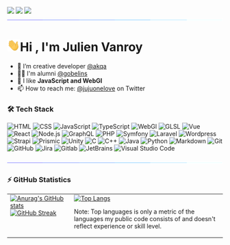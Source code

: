 <a href="https://bento.me/julienvanroy"><img src="https://img.shields.io/badge/-Bento-768cff?style=flat&logo=Bento&logoColor=white"/></a>
<span><img src="https://visitor-badge.glitch.me/badge?page_id=julienvanroy.julienvanroy"/></span>
<a href="https://github.com/julienvanroy"><img src="https://img.shields.io/github/followers/julienvanroy?label=Follow&style=social"/></a>
<img src="assets/img/hr.gif">
<h1><img src="assets/img/hi.gif" width="30"/>Hi , I'm Julien Vanroy</h1>

- 🔭 I’m creative developer [@akqa](https://github.com/akqa)
- 👨‍🎓 I'm alumni [@gobelins](https://github.com/gobelins)
- 🌱 I like **JavaScript and WebGl**
- 📫 How to reach me: [@jujuonelove](https://twitter.com/jujuonelove) on Twitter

### 🛠 Tech Stack

![HTML](https://img.shields.io/badge/-HTML-05122A?style=flat&logo=HTML5)
![CSS](https://img.shields.io/badge/-CSS-05122A?style=flat&logo=CSS3&logoColor=1572B6)
![JavaScript](https://img.shields.io/badge/-JavaScript-05122A?style=flat&logo=javascript)
![TypeScript](https://img.shields.io/badge/-TypeScript-05122A?style=flat&logo=typescript)
![WebGl](https://img.shields.io/badge/-WebGl-05122A?style=flat&logo=WEBGL)
![GLSL](https://img.shields.io/badge/-GLSL-05122A?style=flat&logo=OpenGL)
![Vue](https://img.shields.io/badge/-Vue-05122A?style=flat&logo=vuedotjs)
![React](https://img.shields.io/badge/-React-05122A?style=flat&logo=react)
![Node.js](https://img.shields.io/badge/-Node.js-05122A?style=flat&logo=node.js)
![GraphQL](https://img.shields.io/badge/-GraphQL-05122A?style=flat&logo=GraphQl)
![PHP](https://img.shields.io/badge/-PHP-05122A?style=flat&logo=PHP)
![Symfony](https://img.shields.io/badge/-Symfony-05122A?style=flat&logo=Symfony)
![Laravel](https://img.shields.io/badge/-Laravel-05122A?style=flat&logo=Laravel)
![Wordpress](https://img.shields.io/badge/-Wordpress-05122A?style=flat&logo=Wordpress)
![Strapi](https://img.shields.io/badge/-Strapi-05122A?style=flat&logo=Strapi)
![Prismic](https://img.shields.io/badge/-Prismic-05122A?style=flat&logo=Prismic)
![Unity](https://img.shields.io/badge/-Unity-05122A?style=flat&logo=unity)
![C](https://img.shields.io/badge/-C-05122A?style=flat&logo=C&logoColor=A8B9CC)
![C++](https://img.shields.io/badge/-C++-05122A?style=flat&logo=C%2B%2B&logoColor=00599C)
![Java](https://img.shields.io/badge/-Java-05122A?style=flat&logo=Java&logoColor=FFA518)
![Python](https://img.shields.io/badge/-Python-05122A?style=flat&logo=python)
![Markdown](https://img.shields.io/badge/-Markdown-05122A?style=flat&logo=markdown)
![Git](https://img.shields.io/badge/-Git-05122A?style=flat&logo=git)
![GitHub](https://img.shields.io/badge/-GitHub-05122A?style=flat&logo=github)
![Jira](https://img.shields.io/badge/-Jira-05122A?style=flat&logo=jira)
![Gitlab](https://img.shields.io/badge/-Gitlab-05122A?style=flat&logo=gitlab)
![JetBrains](https://img.shields.io/badge/-JetBrains-05122A?style=flat&logo=jetbrains)
![Visual Studio Code](https://img.shields.io/badge/-Visual%20Studio%20Code-05122A?style=flat&logo=visual-studio-code&logoColor=007ACC)

<img src="assets/img/hr.gif">

### ⚡ GitHub Statistics

<table>
  <tr>
    <td valign="top">
        <a href="https://github.com/julienvanroy"><img src="https://github-readme-stats.vercel.app/api?username=julienvanroy&count_private=true&show_icons=true&include_all_commits=true&theme=github_dark" alt="Anurag's GitHub stats"/></a>
        <a href="https://github.com/julienvanroy"><img src="https://github-readme-streak-stats.herokuapp.com?user=julienvanroy&theme=github-dark&dates=58A6FF&fire=1F6FEB&ring=58A6FF&stroke=58A6FF&text_color=C3D1D9&background=0D1117&date_format=M%20j%5B%2C%20Y%5D&border=white" alt="GitHub Streak"/></a>
    </td>
    <td valign="top">
        <a href="https://github.com/julienvanroy"><img src="https://github-readme-stats.vercel.app/api/top-langs/?username=julienvanroy&count_private=true&show_icons=true&include_all_commits=true&layout=compact&langs_count=6&theme=github_dark" alt="Top Langs"/></a>
        <p>Note: Top languages is only a metric of the languages my public code consists of and doesn't reflect experience or skill level.</p>
    </td>
  </tr>
</table>
